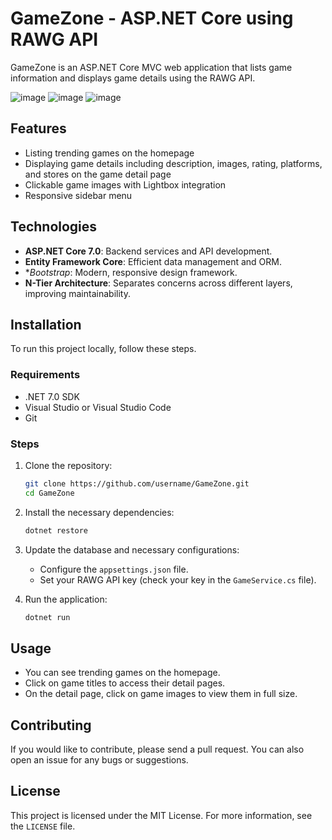# GameZone - ASP.NET Core using RAWG API

GameZone is an ASP.NET Core MVC web application that lists game information and displays game details using the RAWG API.

![image](https://github.com/karabasnejat/GameZone/assets/62561906/63790290-f7b7-4cfc-82ef-bbdae5170d4d)
![image](https://github.com/karabasnejat/GameZone/assets/62561906/ad747b0f-4f41-4bb5-84a3-51e4959befd9)
![image](https://github.com/karabasnejat/GameZone/assets/62561906/502ffd1e-95d9-468d-b319-6ce03b36d707)

## Features

- Listing trending games on the homepage
- Displaying game details including description, images, rating, platforms, and stores on the game detail page
- Clickable game images with Lightbox integration
- Responsive sidebar menu

## Technologies

- **ASP.NET Core 7.0**: Backend services and API development.
- **Entity Framework Core**: Efficient data management and ORM.
- **Bootstrap*: Modern, responsive design framework.
- **N-Tier Architecture**: Separates concerns across different layers, improving maintainability.

## Installation

To run this project locally, follow these steps.

### Requirements

- .NET 7.0 SDK
- Visual Studio or Visual Studio Code
- Git

### Steps

1. Clone the repository:

    ```bash
    git clone https://github.com/username/GameZone.git
    cd GameZone
    ```

2. Install the necessary dependencies:

    ```bash
    dotnet restore
    ```

3. Update the database and necessary configurations:

    - Configure the `appsettings.json` file.
    - Set your RAWG API key (check your key in the `GameService.cs` file).

4. Run the application:

    ```bash
    dotnet run
    ```


## Usage

- You can see trending games on the homepage.
- Click on game titles to access their detail pages.
- On the detail page, click on game images to view them in full size.

## Contributing

If you would like to contribute, please send a pull request. You can also open an issue for any bugs or suggestions.

## License

This project is licensed under the MIT License. For more information, see the `LICENSE` file.
